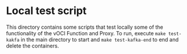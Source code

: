 # Local test script
This directory contains some scripts that test locally some of the functionality of the 
vOCI Function and Proxy. To run, execute `make test-kakfa` in the main directory to start
and `make test-kafka-end` to end and delete the containers.
